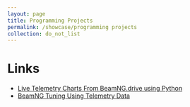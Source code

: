 ```yaml
---
layout: page
title: Programming Projects
permalink: /showcase/programming projects
collection: do_not_list
---
```


# Links
- [Live Telemetry Charts From BeamNG.drive using Python](live-telemetry-charts-from-beamng-drive-using-python)
- [BeamNG Tuning Using Telemetry Data](beamng-tuning-using-telemetry-data)